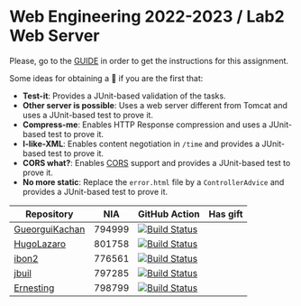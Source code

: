 # Web Engineering 2022-2023 / Lab2 Web Server

Please, go to the [GUIDE](docs/GUIDE.md) in order to get the instructions for this assignment.

Some ideas for obtaining a :gift: if you are the first that:

- **Test-it**: Provides a JUnit-based validation of the tasks.
- **Other server is possible**: Uses a web server different from Tomcat and uses a JUnit-based test to prove it.
- **Compress-me**: Enables HTTP Response compression and uses a JUnit-based test to prove it.
- **I-like-XML**: Enables content negotiation in `/time` and provides a JUnit-based test to prove it.
- **CORS what?**: Enables [CORS](https://developer.mozilla.org/es/docs/Web/HTTP/CORS) support and provides a JUnit-based test to prove it.
- **No more static**: Replace the `error.html` file by a `ControllerAdvice` and provides a JUnit-based test to prove it.

Repository | NIA    | GitHub Action | Has gift
----------|--------|---------------|-----
[GueorguiKachan](https://github.com/GueorguiKachan/lab2-web-server/tree/work) |794999 | [![Build Status](https://github.com/GueorguiKachan/lab2-web-server/actions/workflows/CI.yml/badge.svg?branch=work&event=push)](https://github.com/GueorguiKachan/lab2-web-server/actions/workflows/CI.yml) | 
[HugoLazaro](https://github.com/HugoLazaro/lab2-web-server/tree/work) | 801758 | [![Build Status](https://github.com/HugoLazaro/lab2-web-server/actions/workflows/CI.yml/badge.svg?branch=work&event=push)](https://github.com/HugoLazaro/lab2-web-server/actions/workflows/CI.yml)
[ibon2](https://github.com/Ibon2/lab2-web-server/tree/work) | 776561 | [![Build Status](https://github.com/Ibon2/lab2-web-server/actions/workflows/CI.yml/badge.svg?branch=work&event=push)](https://github.com/Ibon2/lab2-web-server/actions/workflows/CI.yml)
[jbuil](https://github.com/jbuil/lab2-web-server/tree/work) | 797285 | [![Build Status](https://github.com/jbuil/lab2-web-server/actions/workflows/CI.yml/badge.svg?branch=work&event=push)](https://github.com/jbuil/lab2-web-server/actions/workflows/CI.yml) |
[Ernesting](https://github.com/Ernesting/lab2-web-server/tree/work) | 798799 | [![Build Status](https://github.com/Ernesting/lab2-web-server/actions/workflows/CI.yml/badge.svg?branch=work&event=push)](https://github.com/Ernesting/lab2-web-server/actions/workflows/CI.yml)
